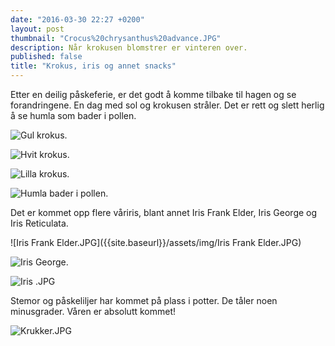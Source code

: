 ```yaml
---
date: "2016-03-30 22:27 +0200"
layout: post
thumbnail: "Crocus%20chrysanthus%20advance.JPG"
description: Når krokusen blomstrer er vinteren over.
published: false
title: "Krokus, iris og annet snacks"
---
```



Etter en deilig påskeferie, er det godt å komme tilbake til hagen og se forandringene.
En dag med sol og krokusen stråler. Det er rett og slett herlig å se humla som bader i pollen.

![Gul krokus.]({{site.baseurl}}/assets/img/Crocus%20chrysanthus%20advance.JPG)

![Hvit krokus.]({{site.baseurl}}/assets/img/Hvite%20krokus.JPG)

<!--more-->

![Lilla krokus.]({{site.baseurl}}/assets/img/Krokus%20best%20mange%20sammen%20.JPG)

![Humla bader i pollen.]({{site.baseurl}}/assets/img/Humla%20bader%20i%20pollen.JPG)

Det er kommet opp flere våriris, blant annet Iris Frank Elder, Iris George og  Iris Reticulata.

![Iris Frank Elder.JPG]({{site.baseurl}}/assets/img/Iris Frank Elder.JPG)

![Iris George.]({{site.baseurl}}/assets/img/Iris%20George.JPG)

![Iris .JPG]({{site.baseurl}}/assets/img/Iris.JPG)

Stemor og påskeliljer har kommet på plass i potter. De tåler noen minusgrader. 
Våren er absolutt kommet!

![Krukker.JPG]({{site.baseurl}}/assets/img/Krukker.JPG)
























